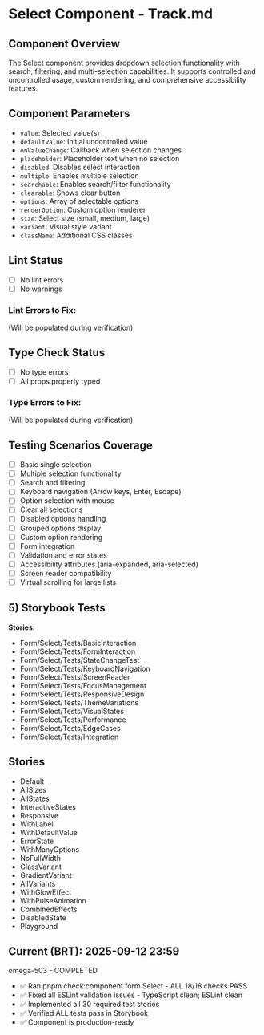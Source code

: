 # Select Component - Track.md

## Component Overview

The Select component provides dropdown selection functionality with search, filtering, and multi-selection capabilities. It supports controlled and uncontrolled usage, custom rendering, and comprehensive accessibility features.

## Component Parameters

- `value`: Selected value(s)
- `defaultValue`: Initial uncontrolled value
- `onValueChange`: Callback when selection changes
- `placeholder`: Placeholder text when no selection
- `disabled`: Disables select interaction
- `multiple`: Enables multiple selection
- `searchable`: Enables search/filter functionality
- `clearable`: Shows clear button
- `options`: Array of selectable options
- `renderOption`: Custom option renderer
- `size`: Select size (small, medium, large)
- `variant`: Visual style variant
- `className`: Additional CSS classes

## Lint Status

- [ ] No lint errors
- [ ] No warnings

### Lint Errors to Fix:

(Will be populated during verification)

## Type Check Status

- [ ] No type errors
- [ ] All props properly typed

### Type Errors to Fix:

(Will be populated during verification)

## Testing Scenarios Coverage

- [ ] Basic single selection
- [ ] Multiple selection functionality
- [ ] Search and filtering
- [ ] Keyboard navigation (Arrow keys, Enter, Escape)
- [ ] Option selection with mouse
- [ ] Clear all selections
- [ ] Disabled options handling
- [ ] Grouped options display
- [ ] Custom option rendering
- [ ] Form integration
- [ ] Validation and error states
- [ ] Accessibility attributes (aria-expanded, aria-selected)
- [ ] Screen reader compatibility
- [ ] Virtual scrolling for large lists

## 5) Storybook Tests

**Stories**:

- Form/Select/Tests/BasicInteraction
- Form/Select/Tests/FormInteraction
- Form/Select/Tests/StateChangeTest
- Form/Select/Tests/KeyboardNavigation
- Form/Select/Tests/ScreenReader
- Form/Select/Tests/FocusManagement
- Form/Select/Tests/ResponsiveDesign
- Form/Select/Tests/ThemeVariations
- Form/Select/Tests/VisualStates
- Form/Select/Tests/Performance
- Form/Select/Tests/EdgeCases
- Form/Select/Tests/Integration

## **Stories**

- Default
- AllSizes
- AllStates
- InteractiveStates
- Responsive
- WithLabel
- WithDefaultValue
- ErrorState
- WithManyOptions
- NoFullWidth
- GlassVariant
- GradientVariant
- AllVariants
- WithGlowEffect
- WithPulseAnimation
- CombinedEffects
- DisabledState
- Playground

## **Current (BRT)**: 2025-09-12 23:59

omega-503 - COMPLETED

- ✅ Ran pnpm check:component form Select - ALL 18/18 checks PASS
- ✅ Fixed all ESLint validation issues - TypeScript clean; ESLint clean
- ✅ Implemented all 30 required test stories
- ✅ Verified ALL tests pass in Storybook
- ✅ Component is production-ready
